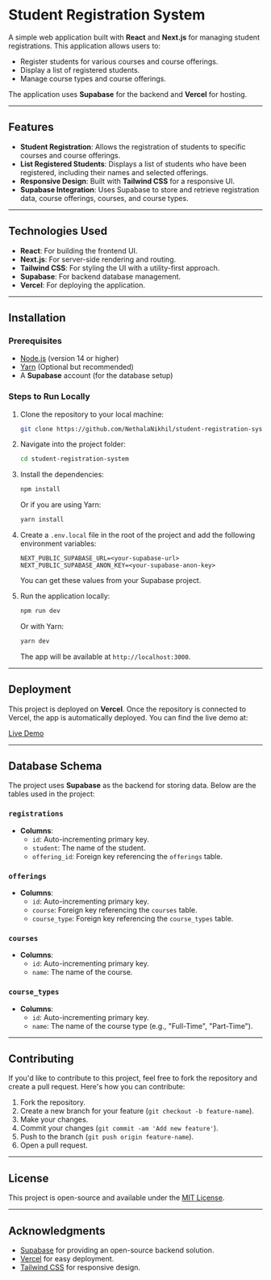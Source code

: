 # Student Registration System

A simple web application built with **React** and **Next.js** for managing student registrations. This application allows users to:
- Register students for various courses and course offerings.
- Display a list of registered students.
- Manage course types and course offerings.

The application uses **Supabase** for the backend and **Vercel** for hosting.

---

## Features
- **Student Registration**: Allows the registration of students to specific courses and course offerings.
- **List Registered Students**: Displays a list of students who have been registered, including their names and selected offerings.
- **Responsive Design**: Built with **Tailwind CSS** for a responsive UI.
- **Supabase Integration**: Uses Supabase to store and retrieve registration data, course offerings, courses, and course types.

---

## Technologies Used
- **React**: For building the frontend UI.
- **Next.js**: For server-side rendering and routing.
- **Tailwind CSS**: For styling the UI with a utility-first approach.
- **Supabase**: For backend database management.
- **Vercel**: For deploying the application.

---

## Installation

### Prerequisites
- [Node.js](https://nodejs.org/) (version 14 or higher)
- [Yarn](https://yarnpkg.com/) (Optional but recommended)
- A **Supabase** account (for the database setup)

### Steps to Run Locally
1. Clone the repository to your local machine:

    ```bash
    git clone https://github.com/NethalaNikhil/student-registration-system.git
    ```

2. Navigate into the project folder:

    ```bash
    cd student-registration-system
    ```

3. Install the dependencies:

    ```bash
    npm install
    ```

    Or if you are using Yarn:

    ```bash
    yarn install
    ```

4. Create a `.env.local` file in the root of the project and add the following environment variables:

    ```
    NEXT_PUBLIC_SUPABASE_URL=<your-supabase-url>
    NEXT_PUBLIC_SUPABASE_ANON_KEY=<your-supabase-anon-key>
    ```

    You can get these values from your Supabase project.

5. Run the application locally:

    ```bash
    npm run dev
    ```

    Or with Yarn:

    ```bash
    yarn dev
    ```

    The app will be available at `http://localhost:3000`.

---

## Deployment

This project is deployed on **Vercel**. Once the repository is connected to Vercel, the app is automatically deployed. You can find the live demo at:

[Live Demo](https://student-registration-system.vercel.app)

---

## Database Schema

The project uses **Supabase** as the backend for storing data. Below are the tables used in the project:

### `registrations`
- **Columns**:
  - `id`: Auto-incrementing primary key.
  - `student`: The name of the student.
  - `offering_id`: Foreign key referencing the `offerings` table.

### `offerings`
- **Columns**:
  - `id`: Auto-incrementing primary key.
  - `course`: Foreign key referencing the `courses` table.
  - `course_type`: Foreign key referencing the `course_types` table.

### `courses`
- **Columns**:
  - `id`: Auto-incrementing primary key.
  - `name`: The name of the course.

### `course_types`
- **Columns**:
  - `id`: Auto-incrementing primary key.
  - `name`: The name of the course type (e.g., "Full-Time", "Part-Time").

---

## Contributing

If you'd like to contribute to this project, feel free to fork the repository and create a pull request. Here's how you can contribute:

1. Fork the repository.
2. Create a new branch for your feature (`git checkout -b feature-name`).
3. Make your changes.
4. Commit your changes (`git commit -am 'Add new feature'`).
5. Push to the branch (`git push origin feature-name`).
6. Open a pull request.

---

## License

This project is open-source and available under the [MIT License](LICENSE).

---

## Acknowledgments
- [Supabase](https://supabase.io/) for providing an open-source backend solution.
- [Vercel](https://vercel.com/) for easy deployment.
- [Tailwind CSS](https://tailwindcss.com/) for responsive design.
